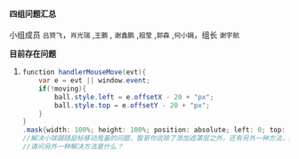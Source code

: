 #### 四组问题汇总 

小组成员 `吕赟飞`，`肖光瑞` ,`王鹏` , `谢鑫鹏` ,`祖莹` ,`郭森` ,`何小娟`，组长 `谢宇航`

**目前存在问题**

1. ```java
   function handlerMouseMove(evt){
       var e = evt || window.event;
       if(!moving){
           ball.style.left = e.offsetX - 20 + "px";
           ball.style.top = e.offsetY - 20 + "px";
       }
   }
   .mask{width: 100%; height: 100%; position: absolute; left: 0; top: 0; z-index: 999;}
   //解决小球跟随鼠标移动鬼畜的问题，智哥你说除了添加遮罩层之外，还有另外一种方法，然后就没有然后了...
   //请问另外一种解决方法是什么？
   ```

   

